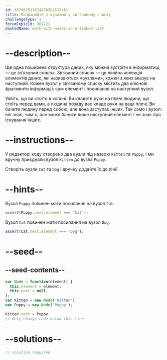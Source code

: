 ```yaml
---
id: 587d8251367417b2b2512c61
title: Попрацюйте з вузлами у зв’язаному списку
challengeType: 1
forumTopicId: 301721
dashedName: work-with-nodes-in-a-linked-list
---
```


# --description--

Ще одна поширена структура даних, яку можна зустріти в інформатиці, — це <dfn>зв’язаний список</dfn>. Зв’язаний список — це лінійна колекція елементів даних, які називаються «вузлами», кожен з яких вказує на наступний. Кожен <dfn>вузол</dfn> у зв’язаному списку містить два ключові фрагменти інформації: сам елемент і посилання на наступний вузол.

Уявіть, що ви стоїте в колоні. Ви кладете руки на плечі людини, що стоїть перед вами, а людина позаду вас кладе руки на ваші плечі. Ви бачите людину перед собою, але вона заступає інших. Так само і вузол: він знає, чим є, але може бачити лише наступний елемент і не знає про існування інших.

# --instructions--

У редакторі коду створено два вузли під назвою `Kitten` та `Puppy`, і ми вручну приєднали вузол `Kitten` до вузла `Puppy`.

Створіть вузли `Cat` та `Dog` і вручну додайте їх до лінії.

# --hints--

Вузол `Puppy` повинен мати посилання на вузол `Cat`.

```js
assert(Puppy.next.element === 'Cat');
```

Вузол `Cat` повинен мати посилання на вузол `Dog`.

```js
assert(Cat.next.element === 'Dog');
```

# --seed--

## --seed-contents--

```js
var Node = function(element) {
  this.element = element;
  this.next = null;
};
var Kitten = new Node('Kitten');
var Puppy = new Node('Puppy');

Kitten.next = Puppy;
// Only change code below this line
```

# --solutions--

```js
// solution required
```

